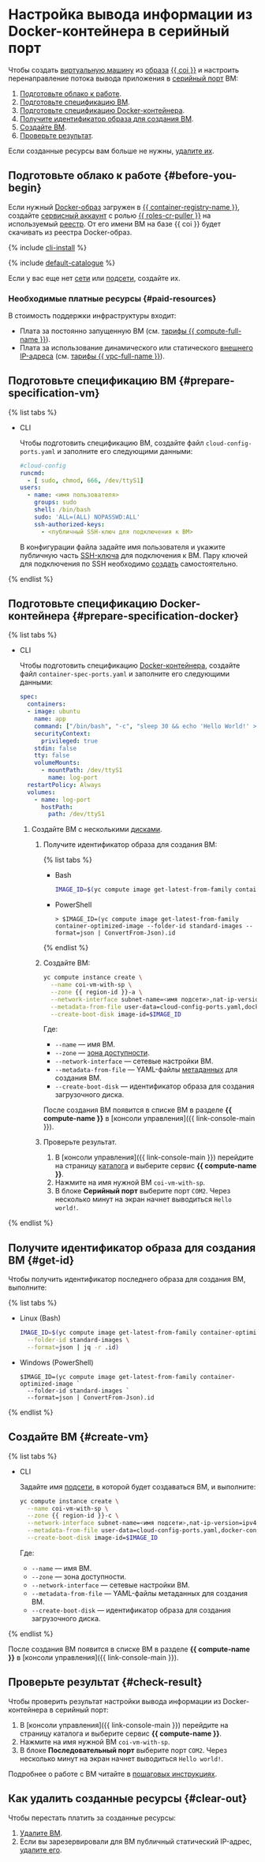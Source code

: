 # Настройка вывода информации из Docker-контейнера в серийный порт

Чтобы создать [виртуальную машину](../../compute/concepts/vm.md) из [образа](../../compute/concepts/image.md) [{{ coi }}](../concepts/index.md) и настроить перенаправление потока вывода приложения в [серийный порт](../../compute/operations/serial-console/index.md#configuration) ВМ:
1. [Подготовьте облако к работе](#before-you-begin).
1. [Подготовьте спецификацию ВМ](#prepare-specification-vm).
1. [Подготовьте спецификацию Docker-контейнера](#prepare-specification-docker).
1. [Получите идентификатор образа для создания ВМ](#get-id).
1. [Создайте ВМ](#create-vm).
1. [Проверьте результат](#check-result).

Если созданные ресурсы вам больше не нужны, [удалите их](#clear-out).

## Подготовьте облако к работе {#before-you-begin}

Если нужный [Docker-образ](../../container-registry/concepts/docker-image.md) загружен в [{{ container-registry-name }}](../../container-registry/), создайте [сервисный аккаунт](../../iam/operations/sa/create.md) с ролью [{{ roles-cr-puller }}](../../container-registry/security/index.md#choosing-roles) на используемый [реестр](../../container-registry/concepts/registry.md). От его имени ВМ на базе {{ coi }} будет скачивать из реестра Docker-образ.

{% include [cli-install](../../_includes/cli-install.md) %}

{% include [default-catalogue](../../_includes/default-catalogue.md) %}

Если у вас еще нет [сети](../../vpc/operations/network-create.md) или [подсети](../../vpc/operations/subnet-create.md), создайте их.

### Необходимые платные ресурсы {#paid-resources}

В стоимость поддержки инфраструктуры входит:
* Плата за постоянно запущенную ВМ (см. [тарифы {{ compute-full-name }}](../../compute/pricing.md)).
* Плата за использование динамического или статического [внешнего IP-адреса](../../vpc/concepts/address.md#public-addresses) (см. [тарифы {{ vpc-full-name }}](../../vpc/pricing.md)).

## Подготовьте спецификацию ВМ {#prepare-specification-vm}

{% list tabs %}

- CLI

  Чтобы подготовить спецификацию ВМ, создайте файл `cloud-config-ports.yaml` и заполните его следующими данными:

  ```yaml
  #cloud-config
  runcmd:
    - [ sudo, chmod, 666, /dev/ttyS1]
  users:
    - name: <имя пользователя>
      groups: sudo
      shell: /bin/bash
      sudo: 'ALL=(ALL) NOPASSWD:ALL'
      ssh-authorized-keys:
        - <публичный SSH-ключ для подключения к ВМ>
  ```

  В конфигурации файла задайте имя пользователя и укажите публичную часть [SSH-ключа](../../compute/operations/vm-connect/ssh.md#creating-ssh-keys) для подключения к ВМ. Пару ключей для подключения по SSH необходимо [создать](../../compute/operations/vm-connect/ssh.md#creating-ssh-keys) самостоятельно.

{% endlist %}

## Подготовьте спецификацию Docker-контейнера {#prepare-specification-docker}

{% list tabs %}

- CLI

  Чтобы подготовить спецификацию [Docker-контейнера](/blog/posts/2022/03/docker-containers), создайте файл `container-spec-ports.yaml` и заполните его следующими данными:

  ```yaml
  spec:
    containers:
    - image: ubuntu
      name: app
      command: ["/bin/bash", "-c", "sleep 30 && echo 'Hello World!' > /dev/ttyS1"]
      securityContext:
        privileged: true
      stdin: false
      tty: false
      volumeMounts:
        - mountPath: /dev/ttyS1
          name: log-port
    restartPolicy: Always
    volumes:
      - name: log-port
        hostPath:
          path: /dev/ttyS1
  ```

  1. Создайте ВМ с несколькими [дисками](../../compute/concepts/disk.md).
     1. Получите идентификатор образа для создания ВМ:

        {% list tabs %}

        - Bash

          ```bash
          IMAGE_ID=$(yc compute image get-latest-from-family container-optimized-image --folder-id standard-images --format=json | jq -r .id)
          ```

        - PowerShell

          ```shell script
          > $IMAGE_ID=(yc compute image get-latest-from-family container-optimized-image --folder-id standard-images --format=json | ConvertFrom-Json).id
          ```

        {% endlist %}

     1. Создайте ВМ:

        ```bash
        yc compute instance create \
          --name coi-vm-with-sp \
          --zone {{ region-id }}-a \
          --network-interface subnet-name=<имя подсети>,nat-ip-version=ipv4 \
          --metadata-from-file user-data=cloud-config-ports.yaml,docker-container-declaration=container-spec-ports.yaml \
          --create-boot-disk image-id=$IMAGE_ID
        ```

        Где:
        * `--name` — имя ВМ.
        * `--zone` — [зона доступности](../../overview/concepts/geo-scope.md).
        * `--network-interface` — сетевые настройки ВМ.
        * `--metadata-from-file` — YAML-файлы [метаданных](../../compute/concepts/vm-metadata.md) для создания ВМ.
        * `--create-boot-disk` — идентификатор образа для создания загрузочного диска.

        После создания ВМ появится в списке ВМ в разделе **{{ compute-name }}** в [консоли управления]({{ link-console-main }}).
     1. Проверьте результат.
        1. В [консоли управления]({{ link-console-main }}) перейдите на страницу [каталога](../../resource-manager/concepts/resources-hierarchy.md#folder) и выберите сервис **{{ compute-name }}**.
        1. Нажмите на имя нужной ВМ `coi-vm-with-sp`.
        1. В блоке **Серийный порт** выберите порт `COM2`. Через несколько минут на экран начнет выводиться `Hello world!`.

{% endlist %}

## Получите идентификатор образа для создания ВМ {#get-id}

Чтобы получить идентификатор последнего образа для создания ВМ, выполните:

{% list tabs %}

- Linux (Bash)

  ```bash
  IMAGE_ID=$(yc compute image get-latest-from-family container-optimized-image \
    --folder-id standard-images \
    --format=json | jq -r .id)
  ```

- Windows (PowerShell)

  ```shell script
  $IMAGE_ID=(yc compute image get-latest-from-family container-optimized-image `
    --folder-id standard-images `
    --format=json | ConvertFrom-Json).id
  ```

{% endlist %}

## Создайте ВМ {#create-vm}

{% list tabs %}

- CLI

  Задайте имя [подсети](../../vpc/operations/subnet-create.md), в которой будет создаваться ВМ, и выполните:

  ```bash
  yc compute instance create \
    --name coi-vm-with-sp \
    --zone {{ region-id }}-c \
    --network-interface subnet-name=<имя подсети>,nat-ip-version=ipv4 \
    --metadata-from-file user-data=cloud-config-ports.yaml,docker-container-declaration=container-spec-ports.yaml \
    --create-boot-disk image-id=$IMAGE_ID
  ```

  Где:
  * `--name` — имя ВМ.
  * `--zone` — зона доступности.
  * `--network-interface` — сетевые настройки ВМ.
  * `--metadata-from-file` — YAML-файлы метаданных для создания ВМ.
  * `--create-boot-disk` — идентификатор образа для создания загрузочного диска.

{% endlist %}

После создания ВМ появится в списке ВМ в разделе **{{ compute-name }}** в [консоли управления]({{ link-console-main }}).

## Проверьте результат {#check-result}

Чтобы проверить результат настройки вывода информации из Docker-контейнера в серийный порт:
1. В [консоли управления]({{ link-console-main }}) перейдите на страницу каталога и выберите сервис **{{ compute-name }}**.
1. Нажмите на имя нужной ВМ `coi-vm-with-sp`.
1. В блоке **Последовательный порт** выберите порт `COM2`. Через несколько минут на экран начнет выводиться `Hello world!`.

Подробнее о работе с ВМ читайте в [пошаговых инструкциях](../../compute/operations/index.md).

## Как удалить созданные ресурсы {#clear-out}

Чтобы перестать платить за созданные ресурсы:
1. [Удалите ВМ](../../compute/operations/vm-control/vm-delete.md).
1. Если вы зарезервировали для ВМ публичный статический IP-адрес, [удалите его](../../vpc/operations/address-delete.md).
